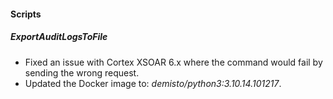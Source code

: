 
#### Scripts

##### ExportAuditLogsToFile

- Fixed an issue with Cortex XSOAR 6.x where the command would fail by sending the wrong request.
- Updated the Docker image to: *demisto/python3:3.10.14.101217*.

